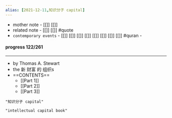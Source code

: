 ```yaml
---
alias: [2021-12-11,知识分子 capital]
---
```

- mother note - [[]] [[]]
- related note - [[]] [[]] #quote 
- `contemporary events` - [[]] [[]] [[]] [[]] [[]] [[]] [[]] [[]] #quran -

#### progress  122/261

*************
- by Thomas A. Stewart
- the 新 财富 的 组织s
- ==CONTENTS==
	- [[Part 1]]
	- [[Part 2]]
	- [[Part 3]]

```query
"知识分子 capital"
```

```query
"intellectual capital book"
```